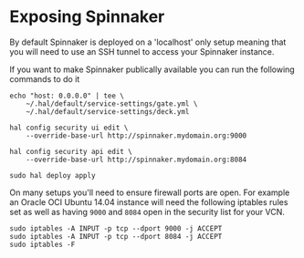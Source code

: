 # Exposing Spinnaker

By default Spinnaker is deployed on a 'localhost' only setup meaning 
that you will need to use an SSH tunnel to access your Spinnaker instance.

If you want to make Spinnaker publically available you can run the following commands to do it

```
echo "host: 0.0.0.0" | tee \
    ~/.hal/default/service-settings/gate.yml \
    ~/.hal/default/service-settings/deck.yml

hal config security ui edit \
    --override-base-url http://spinnaker.mydomain.org:9000

hal config security api edit \
    --override-base-url http://spinnaker.mydomain.org:8084
    
sudo hal deploy apply
```

On many setups you'll need to ensure firewall ports are open. For example
an Oracle OCI Ubuntu 14.04 instance will need the following iptables rules set
as well as having `9000` and `8084` open in the security list for your VCN.

```
sudo iptables -A INPUT -p tcp --dport 9000 -j ACCEPT
sudo iptables -A INPUT -p tcp --dport 8084 -j ACCEPT
sudo iptables -F
```
